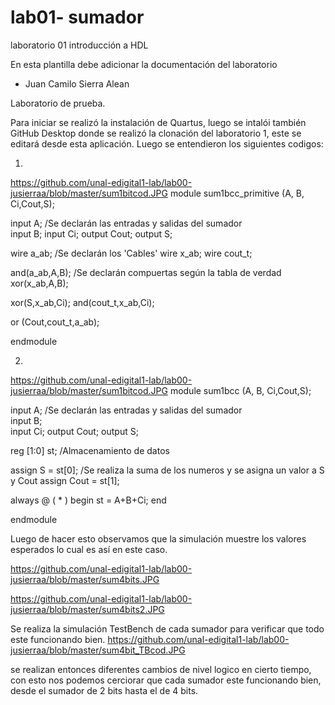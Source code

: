 # lab01- sumador 
laboratorio 01 introducción a HDL

En esta plantilla debe adicionar la documentación del laboratorio

* Juan Camilo Sierra Alean

Laboratorio de prueba.

Para iniciar se realizó la instalación de Quartus, luego se intalói también GitHub Desktop donde se realizó la clonación del laboratorio 1, este se editará desde esta aplicación.
Luego se entendieron los siguientes codigos:

1)

https://github.com/unal-edigital1-lab/lab00-jusierraa/blob/master/sum1bitcod.JPG
module sum1bcc_primitive (A, B, Ci,Cout,S);

  input  A;            /Se declarán las entradas y salidas del sumador    
  input  B;
  input  Ci;
  output Cout;
  output S;


  wire a_ab;            /Se declarán los 'Cables'
  wire x_ab;
  wire cout_t;

  and(a_ab,A,B);         /Se declarán compuertas según la tabla de verdad
  xor(x_ab,A,B);

  xor(S,x_ab,Ci);
  and(cout_t,x_ab,Ci);

  or (Cout,cout_t,a_ab);

endmodule

2)
https://github.com/unal-edigital1-lab/lab00-jusierraa/blob/master/sum1bitcod.JPG
module sum1bcc (A, B, Ci,Cout,S);

  input  A;              /Se declarán las entradas y salidas del sumador           
  input  B;                       
  input  Ci;
  output Cout;
  output S;

  reg [1:0] st;          /Almacenamiento de datos

  assign S = st[0];          /Se realiza la suma de los numeros y se asigna un valor a S y Cout
  assign Cout = st[1];

  always @ ( * ) begin
  	st  = 	A+B+Ci;
  end
  
endmodule

Luego de hacer esto observamos que la simulación muestre los valores esperados lo cual es así en este caso.

https://github.com/unal-edigital1-lab/lab00-jusierraa/blob/master/sum4bits.JPG

https://github.com/unal-edigital1-lab/lab00-jusierraa/blob/master/sum4bits2.JPG

Se realiza la simulación TestBench de cada sumador para verificar que todo este funcionando bien.
https://github.com/unal-edigital1-lab/lab00-jusierraa/blob/master/sum4bit_TBcod.JPG


 se realizan entonces diferentes cambios de nivel logico en cierto tiempo, con esto nos podemos cerciorar que cada sumador este funcionando bien, desde el sumador de 2 bits hasta el de 4 bits.





